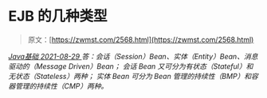 <!--yml
category: 未分类
date: 0001-01-01 00:00:00
-->

# EJB 的几种类型

> 原文：[https://zwmst.com/2568.html](https://zwmst.com/2568.html)

   [ *Java基础* ](https://zwmst.com/java%e5%9f%ba%e7%a1%80)*[ <time datetime="2021-08-29T11:06:21+08:00"> 2021-08-29 </time> ](https://zwmst.com/2568.html)  答：会话（Session）Bean、实体（Entity）Bean、消息驱动的（Message Driven）Bean；
会话 Bean 又可分为有状态（Stateful）和无状态（Stateless）两种；
实体 Bean 可分为 Bean 管理的持续性（BMP）和容器管理的持续性（CMP）两种。*